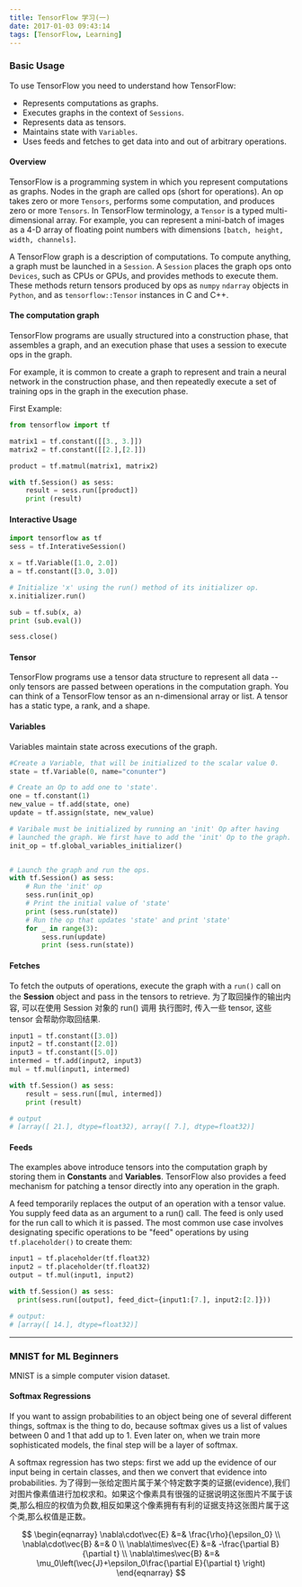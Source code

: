 ```yaml
---
title: TensorFlow 学习(一)
date: 2017-01-03 09:43:14
tags: [TensorFlow, Learning]
---
```


### Basic Usage
To use TensorFlow you need to understand how TensorFlow:
+ Represents computations as graphs.
+ Executes graphs in the context of `Sessions`.
+ Represents data as tensors.
+ Maintains state with `Variables`.
+ Uses feeds and fetches to get data into and out of arbitrary operations.

#### Overview
TensorFlow is a programming system in which you represent computations as graphs. Nodes in the graph are called ops (short for operations). An op takes zero or more `Tensors`, performs some computation, and produces zero or more `Tensors`. In TensorFlow terminology, a `Tensor` is a typed multi-dimensional array. For example, you can represent a mini-batch of images as a 4-D array of floating point numbers with dimensions `[batch, height, width, channels]`.

A TensorFlow graph is a description of computations. To compute anything, a graph must be launched in a `Session`. A `Session` places the graph ops onto `Devices`, such as CPUs or GPUs, and provides methods to execute them. These methods return tensors produced by ops as `numpy` `ndarray` objects in `Python`, and as `tensorflow::Tensor` instances in C and C++.

#### The computation graph
TensorFlow programs are usually structured into a construction phase, that assembles a graph, and an execution phase that uses a session to execute ops in the graph.

For example, it is common to create a graph to represent and train a neural network in the construction phase, and then repeatedly execute a set of training ops in the graph in the execution phase.

First Example:
```Python
from tensorflow import tf

matrix1 = tf.constant([[3., 3.]])
matrix2 = tf.constant([[2.],[2.]])

product = tf.matmul(matrix1, matrix2)

with tf.Session() as sess:
    result = sess.run([product])
    print (result)
```

#### Interactive Usage
```Python
import tensorflow as tf
sess = tf.InterativeSession()

x = tf.Variable([1.0, 2.0])
a = tf.constant([3.0, 3.0])

# Initialize 'x' using the run() method of its initializer op.
x.initializer.run()

sub = tf.sub(x, a)
print (sub.eval())

sess.close()
```
#### Tensor
TensorFlow programs use a tensor data structure to represent all data -- only tensors are passed between operations in the computation graph. You can think of a TensorFlow tensor as an n-dimensional array or list. A tensor has a static type, a rank, and a shape. 

#### Variables
Variables maintain state across executions of the graph.
```Python
#Create a Variable, that will be initialized to the scalar value 0.
state = tf.Variable(0, name="conunter")

# Create an Op to add one to 'state'.
one = tf.constant(1)
new_value = tf.add(state, one)
update = tf.assign(state, new_value)

# Varibale must be initialized by running an 'init' Op after having
# launched the graph. We first have to add the 'init' Op to the graph.
init_op = tf.global_variables_initializer()


# Launch the graph and run the ops.
with tf.Session() as sess:
    # Run the 'init' op
    sess.run(init_op)
    # Print the initial value of 'state'
    print (sess.run(state))
    # Run the op that updates 'state' and print 'state'
    for _ in range(3):
        sess.run(update)
        print (sess.run(state))
```

#### Fetches
To fetch the outputs of operations, execute the graph with a `run()` call on the **Session** object and pass in the tensors to retrieve.
为了取回操作的输出内容, 可以在使用 Session 对象的 run() 调用 执行图时, 传入一些 tensor, 这些 tensor 会帮助你取回结果.
```Python
input1 = tf.constant([3.0])
input2 = tf.constant([2.0])
input3 = tf.constant([5.0])
intermed = tf.add(input2, input3)
mul = tf.mul(input1, intermed)

with tf.Session() as sess:
    result = sess.run([mul, intermed])
    print (result)

# output
# [array([ 21.], dtype=float32), array([ 7.], dtype=float32)]
```

#### Feeds
The examples above introduce tensors into the computation graph by storing them in **Constants** and **Variables**. TensorFlow also provides a feed mechanism for patching a tensor directly into any operation in the graph.

A feed temporarily replaces the output of an operation with a tensor value. You supply feed data as an argument to a run() call. The feed is only used for the run call to which it is passed. The most common use case involves designating specific operations to be "feed" operations by using `tf.placeholder()` to create them:
```Python
input1 = tf.placeholder(tf.float32)
input2 = tf.placeholder(tf.float32)
output = tf.mul(input1, input2)

with tf.Session() as sess:
  print(sess.run([output], feed_dict={input1:[7.], input2:[2.]}))

# output:
# [array([ 14.], dtype=float32)]
```


---
### MNIST for ML Beginners
MNIST is a simple computer vision dataset.

#### Softmax Regressions
If you want to assign probabilities to an object being one of several different things, softmax is the thing to do, because softmax gives us a list of values between 0 and 1 that add up to 1. Even later on, when we train more sophisticated models, the final step will be a layer of softmax.

A softmax regression has two steps: first we add up the evidence of our input being in certain classes, and then we convert that evidence into probabilities.
为了得到一张给定图片属于某个特定数字类的证据(evidence),我们对图片像素值进行加权求和。如果这个像素具有很强的证据说明这张图片不属于该类,那么相应的权值为负数,相反如果这个像素拥有有利的证据支持这张图片属于这个类,那么权值是正数。

$$
\begin{eqnarray}
\nabla\cdot\vec{E} &=& \frac{\rho}{\epsilon_0} \\
\nabla\cdot\vec{B} &=& 0 \\
\nabla\times\vec{E} &=& -\frac{\partial B}{\partial t} \\
\nabla\times\vec{B} &=& \mu_0\left(\vec{J}+\epsilon_0\frac{\partial E}{\partial t} \right)
\end{eqnarray}
$$
























